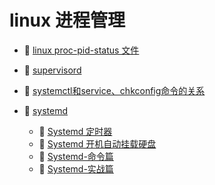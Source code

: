 # linux 进程管理

* 📄 [linux proc-pid-status 文件](siyuan://blocks/20231110105237-xkps35d)
* 📄 [supervisord](siyuan://blocks/20231110105237-f29gce8)
* 📄 [systemctl和service、chkconfig命令的关系](siyuan://blocks/20231110105237-rzhqmgg)
* 📑 [systemd](siyuan://blocks/20240423111840-rbgqjc1)

  * 📄 [Systemd 定时器](siyuan://blocks/20240403215034-mgi9u5o)
  * 📄 [Systemd 开机自动挂载硬盘](siyuan://blocks/20240403215120-kex3dr0)
  * 📄 [Systemd-命令篇](siyuan://blocks/20240423111931-k9khkso)
  * 📄 [Systemd-实战篇](siyuan://blocks/20240423114431-w3qdfrv)

‍
